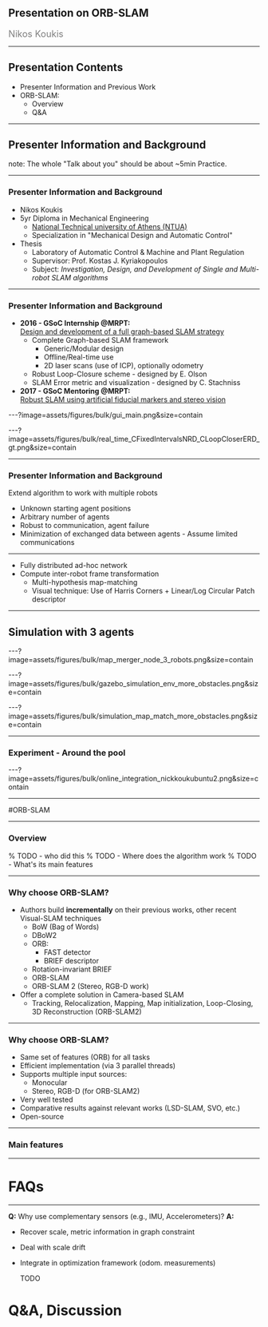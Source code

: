 <!-- .slide: class="center" -->
## Presentation on ORB-SLAM

<div style="color:gray; font-size: 1.3em">
Nikos Koukis<br>
</div>

---

## Presentation Contents

- Presenter Information and Previous Work
- ORB-SLAM:
  - Overview
  - Q&A


---

<!-- .slide: class="center" -->
## Presenter Information and Background

note:
The whole "Talk about you" should be about ~5min
Practice.

---

### Presenter Information and Background

- Nikos Koukis
- 5yr Diploma in Mechanical Engineering
  + [National Technical university of Athens (NTUA)](www.mech.ntua.gr/en)
  + Specialization in "Mechanical Design and Automatic Control"
- Thesis
  + Laboratory of Automatic Control & Machine and Plant
    Regulation
  + Supervisor: Prof. Kostas J. Kyriakopoulos
  + Subject: *Investigation, Design, and Development of Single and Multi-robot
      SLAM algorithms*

---

### Presenter Information and Background

- **2016 - GSoC Internship @MRPT:**<br>[Design and development of a full graph-based SLAM strategy](https://summerofcode.withgoogle.com/archive/2016/projects/6025600208732160/)
  - Complete Graph-based SLAM framework
    - Generic/Modular design
    - Offline/Real-time use
    - 2D laser scans (use of ICP), optionally odometry
  - Robust Loop-Closure scheme - designed by E.  Olson
  - SLAM Error metric and visualization - designed by C. Stachniss
- **2017 - GSoC Mentoring @MRPT:**<br>[Robust SLAM using artificial fiducial markers and stereo vision](https://github.com/MRPT/GSoC2017-discussions/issues/5)


---?image=assets/figures/bulk/gui_main.png&size=contain
<!-- .slide: data-background-transition="none" -->
---?image=assets/figures/bulk/real_time_CFixedIntervalsNRD_CLoopCloserERD_gt.png&size=contain
<!-- .slide: data-background-transition="none" -->

---

### Presenter Information and Background

Extend algorithm to work with multiple robots

- Unknown starting agent positions
- Arbitrary number of agents
- Robust to communication, agent failure
- Minimization of exchanged data between agents - Assume limited communications

<hr>

- Fully distributed ad-hoc network
- Compute inter-robot frame transformation
  - Multi-hypothesis map-matching
  - Visual technique: Use of Harris Corners + Linear/Log Circular Patch descriptor

---

<!-- .slide: class="center" -->
## Simulation with 3 agents

---?image=assets/figures/bulk/map_merger_node_3_robots.png&size=contain

---?image=assets/figures/bulk/gazebo_simulation_env_more_obstacles.png&size=contain
<!-- .slide: data-background-transition="none" -->
---?image=assets/figures/bulk/simulation_map_match_more_obstacles.png&size=contain
<!-- .slide: data-background-transition="none" -->

---

<!-- .slide: class="center" -->
### Experiment - Around the pool

---?image=assets/figures/bulk/online_integration_nickkoukubuntu2.png&size=contain

---

<!-- .slide: class="center" -->
#ORB-SLAM

---

### Overview

% TODO - who did this
% TODO - Where does the algorithm work
% TODO - What's its main features

---

### Why choose ORB-SLAM?

- Authors build **incrementally** on their previous works, other recent
    Visual-SLAM techniques
  - BoW (Bag of Words)
  - DBoW2
  - ORB:
    - FAST detector
    - BRIEF descriptor
  - Rotation-invariant BRIEF
  - ORB-SLAM
  - ORB-SLAM 2 (Stereo, RGB-D work)
- Offer a complete solution in Camera-based SLAM
  - Tracking, Relocalization, Mapping, Map initialization, Loop-Closing, 3D Reconstruction
      (ORB-SLAM2)

---

### Why choose ORB-SLAM?

- Same set of features (ORB) for all tasks
- Efficient implementation (via 3 parallel threads)
- Supports multiple input sources:
  - Monocular
  - Stereo, RGB-D (for ORB-SLAM2)
- Very well tested
- Comparative results against relevant works (LSD-SLAM, SVO, etc.)
- Open-source

---

### Main features

---

<!-- .slide: class="center" -->
# FAQs

---

<!-- .slide: class="text-align: left" -->
**Q:** Why use complementary sensors (e.g., IMU, Accelerometers)?
**A:**<br>

- Recover scale, metric information in graph constraint
- Deal with scale drift
- Integrate in optimization framework (odom. measurements)

    TODO


<!-- .slide: class="center" -->
# Q&A, Discussion
